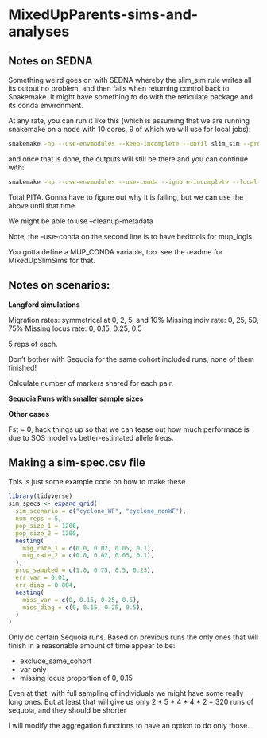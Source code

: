 
<!-- README.md is generated from README.Rmd. Please edit that file -->

# MixedUpParents-sims-and-analyses

## Notes on SEDNA

Something weird goes on with SEDNA whereby the slim_sim rule writes all
its output no problem, and then fails when returning control back to
Snakemake. It might have something to do with the reticulate package and
its conda environment.

At any rate, you can run it like this (which is assuming that we are
running snakemake on a node with 10 cores, 9 of which we will use for
local jobs):

``` sh
snakemake -np --use-envmodules --keep-incomplete --until slim_sim --profile hpcc-profiles/slurm/sedna
```

and once that is done, the outputs will still be there and you can
continue with:

``` sh
snakemake -np --use-envmodules --use-conda --ignore-incomplete --local-cores 9 --profile hpcc-profiles/slurm/sedna
```

Total PITA. Gonna have to figure out why it is failing, but we can use
the above until that time.

We might be able to use –cleanup-metadata

Note, the –use-conda on the second line is to have bedtools for
mup_logls.

You gotta define a MUP_CONDA variable, too. see the readme for
MixedUpSlimSims for that.

## Notes on scenarios:

**Langford simulations**

Migration rates: symmetrical at 0, 2, 5, and 10% Missing indiv rate: 0,
25, 50, 75% Missing locus rate: 0, 0.15, 0.25, 0.5

5 reps of each.

Don’t bother with Sequoia for the same cohort included runs, none of
them finished!

Calculate number of markers shared for each pair.

**Sequoia Runs with smaller sample sizes**

**Other cases**

Fst = 0, hack things up so that we can tease out how much performace is
due to SOS model vs better-estimated allele freqs.

## Making a sim-spec.csv file

This is just some example code on how to make these

``` r
library(tidyverse)
sim_specs <- expand_grid(
  sim_scenario = c("cyclone_WF", "cyclone_nonWF"),
  num_reps = 5,
  pop_size_1 = 1200,
  pop_size_2 = 1200,
  nesting(
    mig_rate_1 = c(0.0, 0.02, 0.05, 0.1),
    mig_rate_2 = c(0.0, 0.02, 0.05, 0.1),
  ),
  prop_sampled = c(1.0, 0.75, 0.5, 0.25),
  err_var = 0.01,
  err_diag = 0.004,
  nesting(
    miss_var = c(0, 0.15, 0.25, 0.5),
    miss_diag = c(0, 0.15, 0.25, 0.5),
  )
)
```

Only do certain Sequoia runs. Based on previous runs the only ones that
will finish in a reasonable amount of time appear to be:

- exclude_same_cohort
- var only
- missing locus proportion of 0, 0.15

Even at that, with full sampling of individuals we might have some
really long ones. But at least that will give us only 2 \* 5 \* 4 \* 4
\* 2 = 320 runs of sequoia, and they should be shorter

I will modify the aggregation functions to have an option to do only
those.
